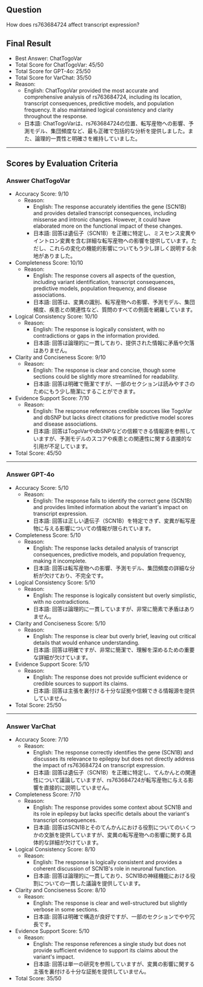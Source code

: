 ## Question

How does rs763684724 affect transcript expression?

## Final Result

- Best Answer: ChatTogoVar
- Total Score for ChatTogoVar: 45/50
- Total Score for GPT-4o: 25/50
- Total Score for VarChat: 35/50
- Reason:
  - English: ChatTogoVar provided the most accurate and comprehensive analysis of rs763684724, including its location, transcript consequences, predictive models, and population frequency. It also maintained logical consistency and clarity throughout the response.
  - 日本語: ChatTogoVarは、rs763684724の位置、転写産物への影響、予測モデル、集団頻度など、最も正確で包括的な分析を提供しました。また、論理的一貫性と明確さを維持していました。

---

## Scores by Evaluation Criteria

### Answer ChatTogoVar
- Accuracy Score: 9/10
  - Reason: 
    - English: The response accurately identifies the gene (SCN1B) and provides detailed transcript consequences, including missense and intronic changes. However, it could have elaborated more on the functional impact of these changes.
    - 日本語: 回答は遺伝子（SCN1B）を正確に特定し、ミスセンス変異やイントロン変異を含む詳細な転写産物への影響を提供しています。ただし、これらの変化の機能的影響についてもう少し詳しく説明する余地がありました。
- Completeness Score: 10/10
  - Reason: 
    - English: The response covers all aspects of the question, including variant identification, transcript consequences, predictive models, population frequency, and disease associations.
    - 日本語: 回答は、変異の識別、転写産物への影響、予測モデル、集団頻度、疾患との関連性など、質問のすべての側面を網羅しています。
- Logical Consistency Score: 10/10
  - Reason: 
    - English: The response is logically consistent, with no contradictions or gaps in the information provided.
    - 日本語: 回答は論理的に一貫しており、提供された情報に矛盾や欠落はありません。
- Clarity and Conciseness Score: 9/10
  - Reason: 
    - English: The response is clear and concise, though some sections could be slightly more streamlined for readability.
    - 日本語: 回答は明確で簡潔ですが、一部のセクションは読みやすさのためにもう少し簡潔にすることができます。
- Evidence Support Score: 7/10
  - Reason: 
    - English: The response references credible sources like TogoVar and dbSNP but lacks direct citations for predictive model scores and disease associations.
    - 日本語: 回答はTogoVarやdbSNPなどの信頼できる情報源を参照していますが、予測モデルのスコアや疾患との関連性に関する直接的な引用が不足しています。
- Total Score: 45/50

---

### Answer GPT-4o
- Accuracy Score: 5/10
  - Reason: 
    - English: The response fails to identify the correct gene (SCN1B) and provides limited information about the variant's impact on transcript expression.
    - 日本語: 回答は正しい遺伝子（SCN1B）を特定できず、変異が転写産物に与える影響についての情報が限られています。
- Completeness Score: 5/10
  - Reason: 
    - English: The response lacks detailed analysis of transcript consequences, predictive models, and population frequency, making it incomplete.
    - 日本語: 回答は転写産物への影響、予測モデル、集団頻度の詳細な分析が欠けており、不完全です。
- Logical Consistency Score: 5/10
  - Reason: 
    - English: The response is logically consistent but overly simplistic, with no contradictions.
    - 日本語: 回答は論理的に一貫していますが、非常に簡素で矛盾はありません。
- Clarity and Conciseness Score: 5/10
  - Reason: 
    - English: The response is clear but overly brief, leaving out critical details that would enhance understanding.
    - 日本語: 回答は明確ですが、非常に簡潔で、理解を深めるための重要な詳細が欠けています。
- Evidence Support Score: 5/10
  - Reason: 
    - English: The response does not provide sufficient evidence or credible sources to support its claims.
    - 日本語: 回答は主張を裏付ける十分な証拠や信頼できる情報源を提供していません。
- Total Score: 25/50

---

### Answer VarChat
- Accuracy Score: 7/10
  - Reason: 
    - English: The response correctly identifies the gene (SCN1B) and discusses its relevance to epilepsy but does not directly address the impact of rs763684724 on transcript expression.
    - 日本語: 回答は遺伝子（SCN1B）を正確に特定し、てんかんとの関連性について議論していますが、rs763684724が転写産物に与える影響を直接的に説明していません。
- Completeness Score: 7/10
  - Reason: 
    - English: The response provides some context about SCN1B and its role in epilepsy but lacks specific details about the variant's transcript consequences.
    - 日本語: 回答はSCN1Bとそのてんかんにおける役割についてのいくつかの文脈を提供していますが、変異の転写産物への影響に関する具体的な詳細が欠けています。
- Logical Consistency Score: 8/10
  - Reason: 
    - English: The response is logically consistent and provides a coherent discussion of SCN1B's role in neuronal function.
    - 日本語: 回答は論理的に一貫しており、SCN1Bの神経機能における役割についての一貫した議論を提供しています。
- Clarity and Conciseness Score: 8/10
  - Reason: 
    - English: The response is clear and well-structured but slightly verbose in some sections.
    - 日本語: 回答は明確で構造が良好ですが、一部のセクションでやや冗長です。
- Evidence Support Score: 5/10
  - Reason: 
    - English: The response references a single study but does not provide sufficient evidence to support its claims about the variant's impact.
    - 日本語: 回答は単一の研究を参照していますが、変異の影響に関する主張を裏付ける十分な証拠を提供していません。
- Total Score: 35/50